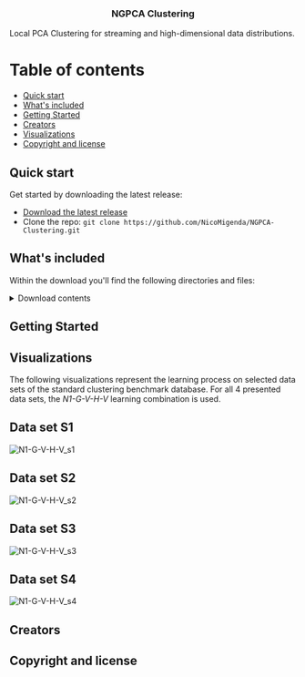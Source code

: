 <h3 align="center">NGPCA Clustering</h3>
Local PCA Clustering for streaming and high-dimensional data distributions.

# Table of contents
- [Quick start](#quick-start)
- [What's included](#whats-included)
- [Getting Started](#getting-started)
- [Creators](#creators)
- [Visualizations](#visualizations)
- [Copyright and license](#copyright-and-license)

## Quick start

Get started by downloading the latest release:

- [Download the latest release](https://github.com/NicoMigenda/NGPCA-Clustering/archive/refs/tags/NGPCA.zip)
- Clone the repo: `git clone https://github.com/NicoMigenda/NGPCA-Clustering.git`

## What's included

Within the download you'll find the following directories and files:
<details>
    <summary>Download contents</summary>
    ```text
    |-- Extra_Functions/
    |   |-- Init.m
    |   |-- centroidIndexMeasure.m
    |   |-- drawupdate.m
    |   |-- makegif.m
    |   |-- memAloc.m
    |   |-- normalizedmi.m
    |   |-- pickDataset.m
    |   |-- plot_ellipse.m
    |   |-- saveNet.m
    |   `-- unitInit.m
    |-- NGPCA_Functions/
    |   |-- DOE_DistanceMeasures.m
    |   |-- eforrlsa.m
    |   |-- init_benchmark.m
    |   |-- normalizedmi.m
    |   |-- pickDataset.m
    |   |-- plot_ellipse.m
    |   |-- potentialFunctions.m
    |   |-- saveNet.m
    |   |-- set_data_distribution.m
    |   |-- unit_adaptation.m
    |   |-- unit_ranking_order.m
    |   |-- vconstTest.m
    |   `-- vconstpot.m
    |-- NGPCA_Learningrate.m
    |-- README.md
    |-- Results/
    |   |-- V_hard/
    |   |   |-- a1_with_gt_V_hard_AR.mat
    |   |   |-- a1_with_gt_V_hard_H.mat
    |   |   |-- a1_with_gt_V_hard_N.mat
    |   |   |-- a1_with_gt_V_hard_VRR.mat
    |   |   |-- a2_with_gt_V_hard_AR.mat
    |   |   |-- a2_with_gt_V_hard_H.mat
    |   |   |-- a2_with_gt_V_hard_N.mat
    |   |   |-- a2_with_gt_V_hard_VRR.mat
    |   |   |-- a3_with_gt_V_hard_AR.mat
    |   |   |-- a3_with_gt_V_hard_H.mat
    |   |   |-- a3_with_gt_V_hard_N.mat
    |   |   |-- a3_with_gt_V_hard_VRR.mat
    |   |   |-- b1_with_gt_V_hard_AR.mat
    |   |   |-- b1_with_gt_V_hard_H.mat
    |   |   |-- b1_with_gt_V_hard_N.mat
    |   |   |-- b1_with_gt_V_hard_VRR.mat
    |   |   |-- b2_with_gt_V_hard_AR.mat
    |   |   |-- b2_with_gt_V_hard_H.mat
    |   |   |-- b2_with_gt_V_hard_N.mat
    |   |   |-- b2_with_gt_V_hard_VRR.mat
    |   |   |-- b3_with_gt_V_hard_AR.mat
    |   |   |-- b3_with_gt_V_hard_H.mat
    |   |   |-- b3_with_gt_V_hard_N.mat
    |   |   |-- b3_with_gt_V_hard_VRR.mat
    |   |   |-- h1024_with_gt_V_hard_AR.mat
    |   |   |-- h1024_with_gt_V_hard_H.mat
    |   |   |-- h1024_with_gt_V_hard_N.mat
    |   |   |-- h1024_with_gt_V_hard_VRR.mat
    |   |   |-- h128_with_gt_V_hard_AR.mat
    |   |   |-- h128_with_gt_V_hard_H.mat
    |   |   |-- h128_with_gt_V_hard_N.mat
    |   |   |-- h128_with_gt_V_hard_VRR.mat
    |   |   |-- h256_with_gt_V_hard_AR.mat
    |   |   |-- h256_with_gt_V_hard_H.mat
    |   |   |-- h256_with_gt_V_hard_N.mat
    |   |   |-- h256_with_gt_V_hard_VRR.mat
    |   |   |-- h32_with_gt_V_hard_AR.mat
    |   |   |-- h32_with_gt_V_hard_H.mat
    |   |   |-- h32_with_gt_V_hard_N.mat
    |   |   |-- h32_with_gt_V_hard_VRR.mat
    |   |   |-- h512_with_gt_V_hard_AR.mat
    |   |   |-- h512_with_gt_V_hard_H.mat
    |   |   |-- h512_with_gt_V_hard_N.mat
    |   |   |-- h512_with_gt_V_hard_VRR.mat
    |   |   |-- h64_with_gt_V_hard_AR.mat
    |   |   |-- h64_with_gt_V_hard_H.mat
    |   |   |-- h64_with_gt_V_hard_N.mat
    |   |   |-- h64_with_gt_V_hard_VRR.mat
    |   |   |-- s1_with_gt_V_hard_AR.mat
    |   |   |-- s1_with_gt_V_hard_H.mat
    |   |   |-- s1_with_gt_V_hard_N.mat
    |   |   |-- s1_with_gt_V_hard_VRR.mat
    |   |   |-- s2_with_gt_V_hard_AR.mat
    |   |   |-- s2_with_gt_V_hard_H.mat
    |   |   |-- s2_with_gt_V_hard_N.mat
    |   |   |-- s2_with_gt_V_hard_VRR.mat
    |   |   |-- s3_with_gt_V_hard_AR.mat
    |   |   |-- s3_with_gt_V_hard_H.mat
    |   |   |-- s3_with_gt_V_hard_N.mat
    |   |   |-- s3_with_gt_V_hard_VRR.mat
    |   |   |-- s4_with_gt_V_hard_AR.mat
    |   |   |-- s4_with_gt_V_hard_H.mat
    |   |   |-- s4_with_gt_V_hard_N.mat
    |   |   |-- s4_with_gt_V_hard_VRR.mat
    |   |   |-- u1_with_gt_V_hard_AR.mat
    |   |   |-- u1_with_gt_V_hard_H.mat
    |   |   |-- u1_with_gt_V_hard_N.mat
    |   |   `-- u1_with_gt_V_hard_VRR.mat
    |   |-- V_soft/
    |   |   |-- a1_with_gt_V_soft_AR.mat
    |   |   |-- a1_with_gt_V_soft_H.mat
    |   |   |-- a1_with_gt_V_soft_N.mat
    |   |   |-- a1_with_gt_V_soft_VRR.mat
    |   |   |-- a2_with_gt_V_soft_AR.mat
    |   |   |-- a2_with_gt_V_soft_H.mat
    |   |   |-- a2_with_gt_V_soft_N.mat
    |   |   |-- a2_with_gt_V_soft_VRR.mat
    |   |   |-- a3_with_gt_V_soft_AR.mat
    |   |   |-- a3_with_gt_V_soft_H.mat
    |   |   |-- a3_with_gt_V_soft_N.mat
    |   |   |-- a3_with_gt_V_soft_VRR.mat
    |   |   |-- b1_with_gt_V_soft_AR.mat
    |   |   |-- b1_with_gt_V_soft_H.mat
    |   |   |-- b1_with_gt_V_soft_N.mat
    |   |   |-- b1_with_gt_V_soft_VRR.mat
    |   |   |-- b2_with_gt_V_soft_AR.mat
    |   |   |-- b2_with_gt_V_soft_H.mat
    |   |   |-- b2_with_gt_V_soft_N.mat
    |   |   |-- b2_with_gt_V_soft_VRR.mat
    |   |   |-- b3_with_gt_V_soft_AR.mat
    |   |   |-- b3_with_gt_V_soft_H.mat
    |   |   |-- b3_with_gt_V_soft_N.mat
    |   |   |-- b3_with_gt_V_soft_VRR.mat
    |   |   |-- h1024_with_gt_V_soft_AR.mat
    |   |   |-- h1024_with_gt_V_soft_H.mat
    |   |   |-- h1024_with_gt_V_soft_N.mat
    |   |   |-- h1024_with_gt_V_soft_VRR.mat
    |   |   |-- h128_with_gt_V_soft_AR.mat
    |   |   |-- h128_with_gt_V_soft_H.mat
    |   |   |-- h128_with_gt_V_soft_N.mat
    |   |   |-- h128_with_gt_V_soft_VRR.mat
    |   |   |-- h256_with_gt_V_soft_AR.mat
    |   |   |-- h256_with_gt_V_soft_H.mat
    |   |   |-- h256_with_gt_V_soft_N.mat
    |   |   |-- h256_with_gt_V_soft_VRR.mat
    |   |   |-- h32_with_gt_V_soft_AR.mat
    |   |   |-- h32_with_gt_V_soft_H.mat
    |   |   |-- h32_with_gt_V_soft_N.mat
    |   |   |-- h32_with_gt_V_soft_VRR.mat
    |   |   |-- h512_with_gt_V_soft_AR.mat
    |   |   |-- h512_with_gt_V_soft_H.mat
    |   |   |-- h512_with_gt_V_soft_N.mat
    |   |   |-- h512_with_gt_V_soft_VRR.mat
    |   |   |-- h64_with_gt_V_soft_AR.mat
    |   |   |-- h64_with_gt_V_soft_H.mat
    |   |   |-- h64_with_gt_V_soft_N.mat
    |   |   |-- h64_with_gt_V_soft_VRR.mat
    |   |   |-- s1_with_gt_V_soft_AR.mat
    |   |   |-- s1_with_gt_V_soft_H.mat
    |   |   |-- s1_with_gt_V_soft_N.mat
    |   |   |-- s1_with_gt_V_soft_VRR.mat
    |   |   |-- s2_with_gt_V_soft_AR.mat
    |   |   |-- s2_with_gt_V_soft_H.mat
    |   |   |-- s2_with_gt_V_soft_N.mat
    |   |   |-- s2_with_gt_V_soft_VRR.mat
    |   |   |-- s3_with_gt_V_soft_AR.mat
    |   |   |-- s3_with_gt_V_soft_H.mat
    |   |   |-- s3_with_gt_V_soft_N.mat
    |   |   |-- s3_with_gt_V_soft_VRR.mat
    |   |   |-- s4_with_gt_V_soft_AR.mat
    |   |   |-- s4_with_gt_V_soft_H.mat
    |   |   |-- s4_with_gt_V_soft_N.mat
    |   |   |-- s4_with_gt_V_soft_VRR.mat
    |   |   |-- u1_with_gt_V_soft_AR.mat
    |   |   |-- u1_with_gt_V_soft_H.mat
    |   |   |-- u1_with_gt_V_soft_N.mat
    |   |   `-- u1_with_gt_V_soft_VRR.mat
    |   `-- gif/
    |       |-- a1_G_AR_S_V.gif
    |       |-- a3_G_AR_S_V.gif
    |       |-- h3_G_AR_S_V.gif
    |       |-- rl_G_AR_S_V.gif
    |       |-- s1_G_AR_S_V.gif
    |       `-- s4_G_AR_S_V.gif
    `-- data sets/
        |-- a1-label.pa
        |-- a1.mat
        |-- a1_with_gt.mat
        |-- a2-label.pa
        |-- a2.mat
        |-- a2_with_gt.mat
        |-- a3-label.pa
        |-- a3.mat
        |-- a3_with_gt.mat
        |-- b1-label.pa
        |-- b1_with_gt.mat
        |-- b2-label.pa
        |-- b2_with_gt.mat
        |-- b3_with_gt.mat
        |-- gaussian.mat
        |-- h1024-label.pa
        |-- h1024_with_gt.mat
        |-- h128-label.pa
        |-- h128_with_gt.mat
        |-- h256-label.pa
        |-- h256_with_gt.mat
        |-- h32-label.pa
        |-- h32_with_gt.mat
        |-- h512-label.pa
        |-- h512_with_gt.mat
        |-- h64-label.pa
        |-- h64_with_gt.mat
        |-- rls.mat
        |-- s1-label.pa
        |-- s1.mat
        |-- s1_with_gt.mat
        |-- s2-label.pa
        |-- s2.mat
        |-- s2_with_gt.mat
        |-- s3-label.pa
        |-- s3.mat
        |-- s3_with_gt.mat
        |-- s4-label.pa
        |-- s4.mat
        |-- s4_with_gt.mat
        |-- u1-label.pa
        |-- u1_with_gt.mat
        `-- vortex.m
    ```
</details>

## Getting Started

## Visualizations
The following visualizations represent the learning process on selected data sets of the standard clustering benchmark database. For all 4 presented data sets, the *N1-G-V-H-V* learning combination is used.
## Data set S1
![N1-G-V-H-V_s1](https://github.com/NicoMigenda/NGPCA-Clustering/blob/main/visualizations/s1_NGPCAGIF.gif)
## Data set S2
![N1-G-V-H-V_s2](https://github.com/NicoMigenda/NGPCA-Clustering/blob/main/visualizations/s2_NGPCAGIF.gif)
## Data set S3
![N1-G-V-H-V_s3](https://github.com/NicoMigenda/NGPCA-Clustering/blob/main/visualizations/s3_NGPCAGIF.gif)
## Data set S4
![N1-G-V-H-V_s4](https://github.com/NicoMigenda/NGPCA-Clustering/blob/main/visualizations/s4_NGPCAGIF.gif)

## Creators

## Copyright and license